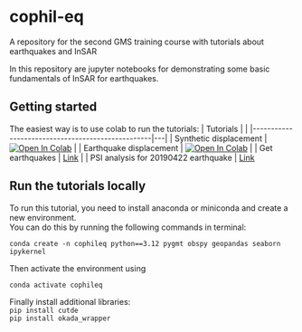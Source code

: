 # cophil-eq
A repository for the second GMS training course with tutorials about earthquakes and InSAR

In this repository are jupyter notebooks for demonstrating some basic fundamentals of InSAR for earthquakes.

## Getting started

The easiest way is to use colab to run the tutorials:
| Tutorials                                        |  |
|--------------------------------------------------|---|
| Synthetic displacement                                   | [![Open In Colab](https://colab.research.google.com/assets/colab-badge.svg)](https://colab.research.google.com/github/FadelI/cophil-eq/blob/main/tutorials/tut01_synth.ipynb) |
| Earthquake displacement                                   | [![Open In Colab](https://colab.research.google.com/assets/colab-badge.svg)](https://colab.research.google.com/github/FadelI/cophil-eq/blob/main/tutorials/tut02_okada.ipynb) |
| Get earthquakes                                  | [Link](https://github.com/FadelI/cophil-eq/blob/main/tutorials/tut03_geteq.ipynb) |
| PSI analysis for 20190422 earthquake                                  | [Link](https://github.com/FadelI/cophil-eq/blob/main/tutorials/tut04_psieq.ipynb)

## Run the tutorials locally
To run this tutorial, you need to install anaconda or miniconda and create a new environment. <br>
You can do this by running the following commands in terminal: <br>

`conda create -n cophileq python==3.12 pygmt obspy geopandas seaborn ipykernel`

Then activate the environment using <br>

`conda activate cophileq`

Finally install additional libraries: <br>
`pip install cutde` <br>
`pip install okada_wrapper`

